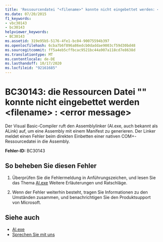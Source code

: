 ```yaml
---
title: 'Ressourcendatei "<filename>" konnte nicht eingebettet werden: <error message>'
ms.date: 07/20/2015
f1_keywords:
- vbc30143
- bc30143
helpviewer_keywords:
- BC30143
ms.assetid: 319e95b5-5176-4fe1-bc04-90075594b397
ms.openlocfilehash: 6cba7b6f896a86edcb0daddae9003cf59d30bd48
ms.sourcegitcommit: ff5a4eb5cffbcac9521bc44a907a118cd7e8638d
ms.translationtype: MT
ms.contentlocale: de-DE
ms.lasthandoff: 10/17/2020
ms.locfileid: "92161685"
---
```

# <a name="bc30143-unable-to-embed-resource-file-filename-error-message"></a>BC30143: die Ressourcen Datei "" konnte nicht eingebettet werden \<filename> : \<error message>

Der Visual Basic-Compiler ruft den Assemblylinker (Al.exe, auch bekannt als ALink) auf, um eine Assembly mit einem Manifest zu generieren. Der Linker meldet einen Fehler beim direkten Einbetten einer nativen COM+-Ressourcedatei in die Assembly.

 **Fehler-ID:** BC30143

## <a name="to-correct-this-error"></a>So beheben Sie diesen Fehler

1. Überprüfen Sie die Fehlermeldung in Anführungszeichen, und lesen Sie das Thema [Al.exe](../../../framework/tools/al-exe-assembly-linker.md) Weitere Erläuterungen und Ratschläge.

2. Wenn der Fehler weiterhin besteht, tragen Sie Informationen zu den Umständen zusammen, und benachrichtigen Sie den Produktsupport von Microsoft.

## <a name="see-also"></a>Siehe auch

- [Al.exe](../../../framework/tools/al-exe-assembly-linker.md)
- [Sprechen Sie mit uns](/visualstudio/ide/feedback-options)
